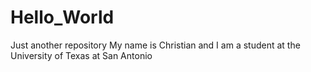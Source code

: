 # Hello_World
Just another repository
My name is Christian and I am a student at the University of Texas at San Antonio
